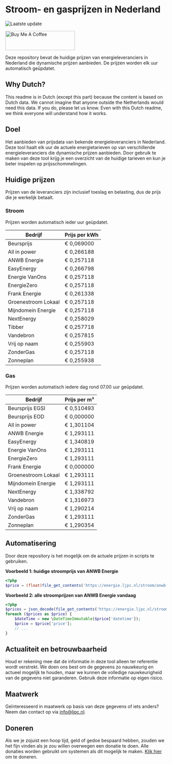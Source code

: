 # Stroom- en gasprijzen in Nederland

![Laatste update](https://img.shields.io/badge/laatste%20update-2023--10--15%2000%3A00%20CET-brightgreen)

<a href="https://www.buymeacoffee.com/Lars-" target="_blank"><img src="https://cdn.buymeacoffee.com/buttons/v2/default-orange.png" alt="Buy Me A Coffee" height="60" style="height: 60px !important;width: 217px !important;" ></a>

Deze repository bevat de huidige prijzen van energieleveranciers in Nederland die dynamische prijzen aanbieden. De prijzen worden elk uur automatisch geüpdatet.

## Why Dutch?

This readme is in Dutch (except this part) because the content is based on Dutch data. We cannot imagine that anyone outside the Netherlands would need this data. If you do, please let us know. Even with this Dutch readme, we think
everyone will understand how it works.

## Doel

Het aanbieden van prijsdata van bekende energieleveranciers in Nederland. Deze tool haalt elk uur de actuele energietarieven op van verschillende energieleveranciers die dynamische prijzen aanbieden. Door gebruik te maken van deze tool
krijg je een overzicht van de huidige tarieven en kun je beter inspelen op prijsschommelingen.

## Huidige prijzen

Prijzen van de leveranciers zijn inclusief toeslag en belasting, dus de prijs die je werkelijk betaalt.

### Stroom

Prijzen worden automatisch ieder uur geüpdatet.

 Bedrijf | Prijs per kWh 
---------|---------------
Beursprijs | € 0,069000
All in power | € 0,266188
ANWB Energie | € 0,257118
EasyEnergy | € 0,266798
Energie VanOns | € 0,257118
EnergieZero | € 0,257118
Frank Energie | € 0,261338
Groenestroom Lokaal | € 0,257118
Mijndomein Energie | € 0,257118
NextEnergy | € 0,258029
Tibber | € 0,257718
Vandebron | € 0,257815
Vrij op naam | € 0,255903
ZonderGas | € 0,257118
Zonneplan | € 0,255938


### Gas

Prijzen worden automatisch iedere dag rond 07.00 uur geüpdatet.

 Bedrijf | Prijs per m³ 
---------|--------------
Beursprijs EGSI | € 0,510493
Beursprijs EOD | € 0,000000
All in power | € 1,301104
ANWB Energie | € 1,293111
EasyEnergy | € 1,340819
Energie VanOns | € 1,293111
EnergieZero | € 1,293111
Frank Energie | € 0,000000
Groenestroom Lokaal | € 1,293111
Mijndomein Energie | € 1,293111
NextEnergy | € 1,338792
Vandebron | € 1,316973
Vrij op naam | € 1,290214
ZonderGas | € 1,293111
Zonneplan | € 1,290354


## Automatisering

Door deze repository is het mogelijk om de actuele prijzen in scripts te gebruiken.

**Voorbeeld 1: huidige stroomprijs van ANWB Energie**

```php
<?php
$price = (float)file_get_contents('https://energie.ljpc.nl/stroom/anwb-energie-nu.txt');

```

**Voorbeeld 2: alle stroomprijzen van ANWB Energie vandaag**

```php
<?php
$prices = json_decode(file_get_contents('https://energie.ljpc.nl/stroom/all-in-power-vandaag.json'),true);
foreach ($prices as $price) {
    $dateTime = new \DateTimeImmutable($price['datetime']);
    $price = $price['price'];
    // ...
}
```

## Actualiteit en betrouwbaarheid

Houd er rekening mee dat de informatie in deze tool alleen ter referentie wordt verstrekt. We doen ons best om de gegevens zo nauwkeurig en actueel mogelijk te houden, maar we kunnen de volledige nauwkeurigheid van de gegevens niet
garanderen. Gebruik deze informatie op eigen risico.

## Maatwerk

Geïnteresseerd in maatwerk op basis van deze gegevens of iets anders? Neem dan contact op
via [info@ljpc.nl](mailto:info@ljpc.nl?subject=Energie%20prijzen).

## Doneren

Als we je zojuist een hoop tijd, geld of gedoe bespaard hebben, zouden we het fijn vinden als je zou willen overwegen een
donatie te doen. Alle donaties worden gebruikt om systemen als dit mogelijk te
maken. [Klik hier](https://www.buymeacoffee.com/Lars-) om te doneren.

